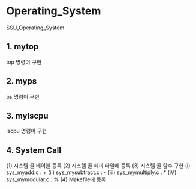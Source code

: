 # Operating_System
SSU_Operating_System

## 1. mytop
top 명령어 구현

## 2. myps
ps 명령어 구현

## 3. mylscpu
lscpu 명령어 구현

## 4. System Call
(1) 시스템 콜 테이블 등록
(2) 시스템 콜 헤더 파일에 등록
(3) 시스템 콜 함수 구현
  (i) sys_myadd.c : +
  (ii) sys_mysubtract.c : -
  (iii) sys_mymultiply.c : *
  (iV) sys_mymodular.c : %
(4) Makefile에 등록

